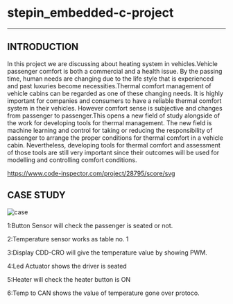 # stepin_embedded-c-project
--------------------------------

INTRODUCTION
-------------
In this project we are discussing about heating system in vehicles.Vehicle passenger comfort is both a commercial and a health issue. By the passing time, human needs are changing due to the life style that is experienced and past luxuries become necessities.Thermal comfort management of vehicle cabins can be regarded as one of these changing needs. It is highly important for companies and consumers to have a reliable thermal comfort system in their vehicles. However comfort sense is subjective and changes from passenger to passenger.This opens a new field of study alongside of the work for developing tools for thermal management. The new field is machine learning and control for taking or reducing the responsibility of passenger to arrange the proper conditions for thermal comfort in a vehicle cabin. Nevertheless, developing tools for thermal comfort and assessment of those tools are still very important since their outcomes will be used for modelling and controlling comfort conditions.

https://www.code-inspector.com/project/28795/score/svg

CASE STUDY
----------
![case](https://user-images.githubusercontent.com/89571674/133559852-d3bcffef-51e9-4051-8908-a92b0e2fe94e.png)

1:Button Sensor will check the passenger is seated or not.

2:Temperature sensor works as table no. 1

3:Display CDD-CRO will give the temperature value by showing PWM.

4:Led Actuator shows the driver is seated

5:Heater will check the heater button is ON

6:Temp to CAN shows the value of temperature gone over protoco.





